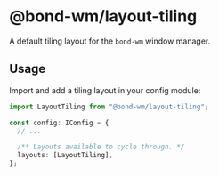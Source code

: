 # @bond-wm/layout-tiling

A default tiling layout for the `bond-wm` window manager.

## Usage

Import and add a tiling layout in your config module:

```ts
import LayoutTiling from "@bond-wm/layout-tiling";

const config: IConfig = {
  // ...

  /** Layouts available to cycle through. */
  layouts: [LayoutTiling],
};
```
